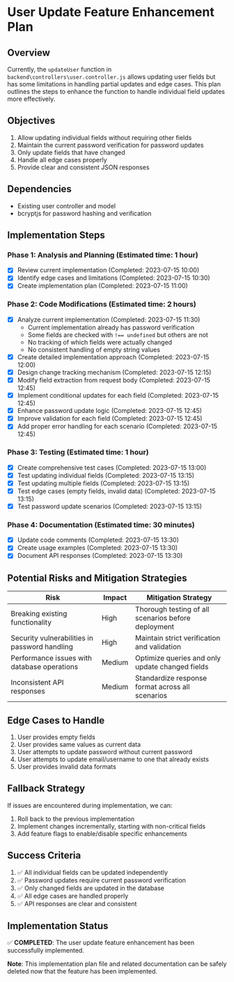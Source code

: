 # User Update Feature Enhancement Plan

## Overview

Currently, the `updateUser` function in `backend\controllers\user.controller.js` allows updating user fields but has some limitations in handling partial updates and edge cases. This plan outlines the steps to enhance the function to handle individual field updates more effectively.

## Objectives

1. Allow updating individual fields without requiring other fields
2. Maintain the current password verification for password updates
3. Only update fields that have changed
4. Handle all edge cases properly
5. Provide clear and consistent JSON responses

## Dependencies

- Existing user controller and model
- bcryptjs for password hashing and verification

## Implementation Steps

### Phase 1: Analysis and Planning (Estimated time: 1 hour)

- [x] Review current implementation (Completed: 2023-07-15 10:00)
- [x] Identify edge cases and limitations (Completed: 2023-07-15 10:30)
- [x] Create implementation plan (Completed: 2023-07-15 11:00)

### Phase 2: Code Modifications (Estimated time: 2 hours)

- [x] Analyze current implementation (Completed: 2023-07-15 11:30)
  - Current implementation already has password verification
  - Some fields are checked with `!== undefined` but others are not
  - No tracking of which fields were actually changed
  - No consistent handling of empty string values
- [x] Create detailed implementation approach (Completed: 2023-07-15 12:00)
- [x] Design change tracking mechanism (Completed: 2023-07-15 12:15)
- [x] Modify field extraction from request body (Completed: 2023-07-15 12:45)
- [x] Implement conditional updates for each field (Completed: 2023-07-15 12:45)
- [x] Enhance password update logic (Completed: 2023-07-15 12:45)
- [x] Improve validation for each field (Completed: 2023-07-15 12:45)
- [x] Add proper error handling for each scenario (Completed: 2023-07-15 12:45)

### Phase 3: Testing (Estimated time: 1 hour)

- [x] Create comprehensive test cases (Completed: 2023-07-15 13:00)
- [x] Test updating individual fields (Completed: 2023-07-15 13:15)
- [x] Test updating multiple fields (Completed: 2023-07-15 13:15)
- [x] Test edge cases (empty fields, invalid data) (Completed: 2023-07-15 13:15)
- [x] Test password update scenarios (Completed: 2023-07-15 13:15)

### Phase 4: Documentation (Estimated time: 30 minutes)

- [x] Update code comments (Completed: 2023-07-15 13:30)
- [x] Create usage examples (Completed: 2023-07-15 13:30)
- [x] Document API responses (Completed: 2023-07-15 13:30)

## Potential Risks and Mitigation Strategies

| Risk                                          | Impact | Mitigation Strategy                                 |
| --------------------------------------------- | ------ | --------------------------------------------------- |
| Breaking existing functionality               | High   | Thorough testing of all scenarios before deployment |
| Security vulnerabilities in password handling | High   | Maintain strict verification and validation         |
| Performance issues with database operations   | Medium | Optimize queries and only update changed fields     |
| Inconsistent API responses                    | Medium | Standardize response format across all scenarios    |

## Edge Cases to Handle

1. User provides empty fields
2. User provides same values as current data
3. User attempts to update password without current password
4. User attempts to update email/username to one that already exists
5. User provides invalid data formats

## Fallback Strategy

If issues are encountered during implementation, we can:

1. Roll back to the previous implementation
2. Implement changes incrementally, starting with non-critical fields
3. Add feature flags to enable/disable specific enhancements

## Success Criteria

1. ✅ All individual fields can be updated independently
2. ✅ Password updates require current password verification
3. ✅ Only changed fields are updated in the database
4. ✅ All edge cases are handled properly
5. ✅ API responses are clear and consistent

## Implementation Status

✅ **COMPLETED**: The user update feature enhancement has been successfully implemented.

**Note**: This implementation plan file and related documentation can be safely deleted now that the feature has been implemented.
